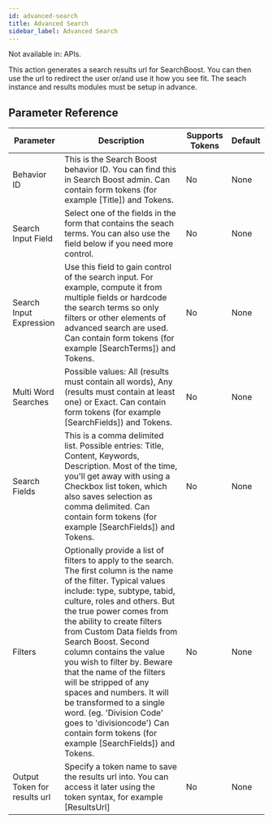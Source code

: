 ```yaml
---
id: advanced-search
title: Advanced Search
sidebar_label: Advanced Search
---
```


Not available in: APIs.


This action generates a search results url for SearchBoost. You can then use the url to redirect the user or/and use it how you see fit. The seach instance and results modules must be setup in advance.

## Parameter Reference
| Parameter | Description | Supports Tokens | Default |
| -- | -- | -- | -- |
| Behavior ID | This is the Search Boost behavior ID. You can find this in Search Boost admin. Can contain form tokens (for example [Title]) and Tokens. | No | None |
| Search Input Field | Select one of the fields in the form that contains the seach terms. You can also use the field below if you need more control. | No | None |
| Search Input Expression | Use this field to gain control of the search input. For example, compute it from multiple fields or hardcode the search terms so only filters or other elements of advanced search are used. Can contain form tokens (for example [SearchTerms]) and Tokens. | No | None |
| Multi Word Searches | Possible values: All (results must contain all words), Any (results must contain at least one) or Exact. Can contain form tokens (for example [SearchFields]) and Tokens. | No | None |
| Search Fields | This is a comma delimited list. Possible entries: Title, Content, Keywords, Description. Most of the time, you'll get away with using a Checkbox list token, which also saves selection as comma delimited. Can contain form tokens (for example [SearchFields]) and Tokens. | No | None |
| Filters | Optionally provide a list of filters to apply to the search. The first column is the name of the filter. Typical values include: type, subtype, tabid, culture, roles and others. But the true power comes from the ability to create filters from Custom Data fields from Search Boost. Second column contains the value you wish to filter by. Beware that the name of the filters will be stripped of any spaces and numbers. It will be transformed to a single word. (eg. 'Division Code' goes to 'divisioncode') Can contain form tokens (for example [SearchFields]) and Tokens. | No | None |
| Output Token for results url | Specify a token name to save the results url into. You can access it later using the token syntax, for example [ResultsUrl] | No | None |
